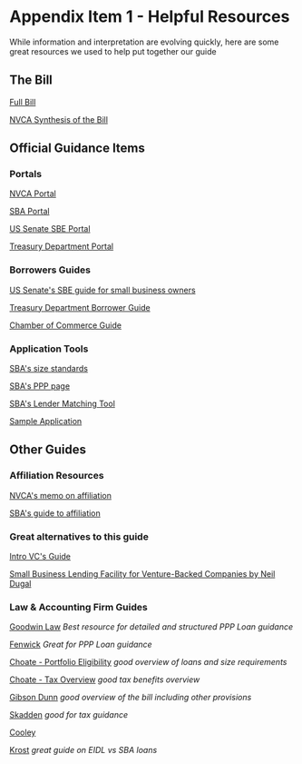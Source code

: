 # Appendix Item 1 - Helpful Resources

While information and interpretation are evolving quickly, here are some great resources we used to help put together our guide

## The Bill

[Full Bill](https://www.congress.gov/bill/116th-congress/senate-bill/3548/text)

[NVCA Synthesis of the Bill](https://nvca.org/wp-content/uploads/2020/03/CARES-Section-by-Section-FINAL.pdf)

## Official Guidance Items

### Portals

[NVCA Portal](https://nvca.org/nvca-response-to-covid-19/)

[SBA Portal](https://www.sba.gov/disaster-assistance/coronavirus-covid-19)

[US Senate SBE Portal](https://sbecouncil.org/2020/03/30/protecting-your-business-in-the-coronavirus-economy/)

[Treasury Department Portal](https://home.treasury.gov/policy-issues/top-priorities/cares-act/assistance-for-small-businesses)

### Borrowers Guides

[US Senate's SBE guide for small business owners](https://sbecouncil.org/wp-content/uploads/2020/03/Senate-Small-Business-Committee-Guide-to-the-CARES-Act.pdf)

[Treasury Department Borrower Guide](https://home.treasury.gov/system/files/136/PPP%20Borrower%20Information%20Fact%20Sheet.pdf)

[Chamber of Commerce Guide](https://www.uschamber.com/sites/default/files/023595_comm_corona_virus_smallbiz_loan_final.pdf)


### Application Tools

[SBA's size standards](https://www.sba.gov/document/support--affiliation-guide-size-standards)

[SBA's PPP page](https://www.sba.gov/funding-programs/loans/paycheck-protection-program)

[SBA's Lender Matching Tool](https://www.sba.gov/paycheckprotection/find)

[Sample Application](https://www.sba.gov/sites/default/files/2020-03/Borrower%20Paycheck%20Protection%20Program%20Application_0.pdf)

## Other Guides

### Affiliation Resources

[NVCA's memo on affiliation](https://nvca.org/wp-content/uploads/2020/03/VC-SBA-Lending-and-Affiliation-Guidance-for-SBA-Loan-Programs.pdf)

[SBA's guide to affiliation](https://www.sba.gov/sites/default/files/affiliation_ver_03.pdf)

### Great alternatives to this guide

[Intro VC's Guide](https://intro.indie.vc/sba)

[Small Business Lending Facility for Venture-Backed Companies by Neil Dugal](https://www.notion.so/Small-Business-Lending-Facility-for-Venture-Backed-Companies-5d7a5eb993f94d6789f95259aed76cd5)

### Law & Accounting Firm Guides

[Goodwin Law](https://www.goodwinlaw.com/publications/2020/03/03\_26-us-senate-passes-cares-act)
_Best resource for detailed and structured PPP Loan guidance_

[Fenwick](https://www.fenwick.com/publications/Pages/CARES-Act-What-the-Paycheck-Protection-Program-Means-for-Startups-.aspx)
_Great for PPP Loan guidance_

[Choate -  Portfolio Eligibility](https://www.choate.com/insights/covid-19-stimulus-loans-are-pe-and-vc-portfolio-companies-eligible.html)
_good overview of loans and size requirements_

[Choate -  Tax Overview](https://www.choate.com/insights/alert-private-equity-and-business-tax-aspects-of-the-cares-act.html)
_good tax benefits overview_

[Gibson Dunn](https://www.gibsondunn.com/senate-advances-the-cares-act-to-stabilize-economic-sector-during-coronavirus-pandemic/)
_good overview of the bill including other provisions_

[Skadden](https://www.skadden.com/insights/publications/2020/03/cares-act-provides-much-needed-stimulus#comp)
_good for tax guidance_

[Cooley](https://www.cooley.com/news/insight/2020/2020-03-29-sba-programs-under-cares-act)

[Krost](https://www.krostcpas.com/news/the-economic-injury-disaster-loan-eidl-program-vs-the-paycheck-protection-program-ppp)
_great guide on EIDL vs SBA loans_
